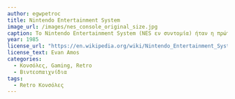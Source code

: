 ```yaml
---
author: egwpetroc
title: Nintendo Entertainment System
image_url: /images/nes_console_original_size.jpg
caption: Το Nintendo Entertainment System (NES εν συντομία) ήταν η πρώτη παιχνιδοκονσόλα της nintendo, προορισμένη για χρήση στο σπίτι. Είναι από τις πιο δημοφιλής κονσόλες όλων των εποχών και έχει από τις πιο αναγνωρίσιμες βιβλιοθήκες παιχνιδιών. 
year: 1985 
license_url: "https://en.wikipedia.org/wiki/Nintendo_Entertainment_System#/media" 
license_text: Evan Amos
categories:
  - Κονσόλες, Gaming, Retro
  - Βιντεοπαιχνίδια 
tags:
  - Retro Κονσόλες 
---
```

